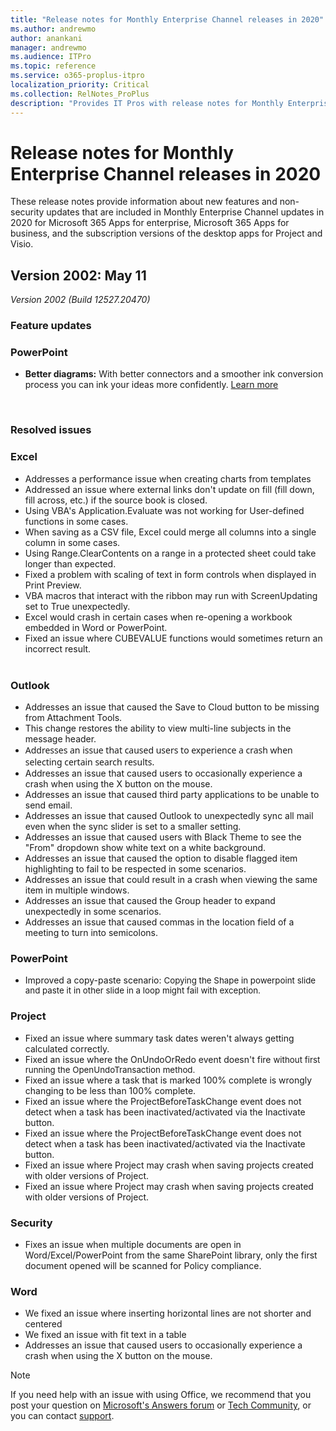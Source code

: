 ```yaml
---
title: "Release notes for Monthly Enterprise Channel releases in 2020"
ms.author: andrewmo
author: anankani
manager: andrewmo
ms.audience: ITPro
ms.topic: reference
ms.service: o365-proplus-itpro
localization_priority: Critical
ms.collection: RelNotes_ProPlus
description: "Provides IT Pros with release notes for Monthly Enterprise Channel releases for Microsoft 365 Apps in 2020"
---
```


# Release notes for Monthly Enterprise Channel releases in 2020

These release notes provide information about new features and non-security updates that are included in Monthly Enterprise Channel updates in 2020 for Microsoft 365 Apps for enterprise, Microsoft 365 Apps for business, and the subscription versions of the desktop apps for Project and Visio.


[//]: # (DO NOT REMOVE)




## Version 2002: May 11
*Version 2002 (Build 12527.20470)*

[//]: # (DO NOT REMOVE FEATUREDETAILS CONTENT START)

### Feature updates
### PowerPoint

- **Better diagrams:** With better connectors and a smoother ink conversion process you can ink your ideas more confidently. [Learn more](https://support.office.com/article/0740dec3-6291-4c1f-8baa-011d18449919)


[//]: # (DO NOT REMOVE FEATUREDETAILS CONTENT END)

<br/>

[//]: # (DO NOT REMOVE BUGDETAILS CONTENT START)

### Resolved issues
### Excel

- <div>Addresses a performance issue when creating charts from templates</div>


- <div>Addressed&nbsp;an&nbsp;issue&nbsp;where&nbsp;external&nbsp;links&nbsp;don't&nbsp;update&nbsp;on&nbsp;fill (fill down, fill across, etc.) if&nbsp;the&nbsp;source&nbsp;book&nbsp;is&nbsp;closed.<br></div>


- <div>Using VBA's Application.Evaluate was not working for User-defined functions in some cases.</div>


- <div>When saving as a CSV file, Excel could merge all columns into a single column in some cases.</div>


- <div>Using Range.ClearContents on a range in a protected sheet could take longer than expected.</div>


- <div>Fixed a problem with scaling of text in form controls when displayed in Print Preview.</div>


- <div>VBA macros that interact with the ribbon may run with ScreenUpdating set to True unexpectedly.</div>


- <div>Excel would crash in certain cases when re-opening a workbook embedded in Word or PowerPoint.</div>


- <div style="box-sizing:border-box;">Fixed an issue where CUBEVALUE functions would sometimes return an incorrect result.&nbsp;</div><div><span style="display:inline !important;"></span><br></div>


### Outlook

- <div>Addresses an issue that caused the Save to Cloud button to be missing from Attachment Tools.</div>


- <div><span style="display:inline !important;">This change restores the ability to view multi-line subjects in the message header.</span><br></div>


- <div><div style="box-sizing:border-box;font-family:&quot;Segoe UI&quot;, system-ui, &quot;Apple Color Emoji&quot;, &quot;Segoe UI Emoji&quot;, sans-serif;">Addresses an issue that caused users to experience a crash when selecting certain search results.</div></div>


- <div>Addresses an issue that caused users to occasionally experience a crash when using the X button on the mouse.&nbsp;</div>


- <div>Addresses an issue that caused third party applications to be unable to send email.</div>


- <div>Addresses an issue that caused Outlook to unexpectedly sync all mail even when the sync slider is set to a smaller setting.&nbsp;</div>


- <div>Addresses an issue that caused users with Black Theme to see the &quot;From&quot; dropdown show white text on a white background.</div>


- <div>Addresses an issue that caused the option to disable flagged item highlighting to fail to be respected in some scenarios.</div>


- <div>Addresses an issue that could result in a crash when viewing the same item in multiple windows.</div>


- <div>Addresses an issue that caused the Group header to expand unexpectedly in some scenarios.</div>


- <div>Addresses an issue that caused commas in the location field of a meeting to turn into semicolons.</div>


### PowerPoint

- <div>Improved a copy-paste scenario:&nbsp;<span style="font-size:13.3333px;display:inline !important;">Copying the Shape in powerpoint slide and paste it in other slide in a loop might fail with exception.&nbsp;</span></div>


### Project

- <div><span style="display:inline !important;">Fixed an issue where summary task dates weren't always getting calculated correctly.</span><br></div>


- <div><span style="display:inline !important;">Fixed an issue where the OnUndoOrRedo event doesn't fire&nbsp;</span><span style="box-sizing:border-box;font-size:13.3333px;display:inline !important;">without first running the OpenUndoTransaction method.</span><br></div>


- <div>Fixed an issue where a task that is marked 100% complete is wrongly changing to be less than 100% complete.</div>


- <div>Fixed an issue where the ProjectBeforeTaskChange event does not detect when a task has been inactivated/activated via the Inactivate button.</div>


- <div><span style="display:inline !important;">Fixed an issue where the ProjectBeforeTaskChange event does not detect when a task has been inactivated/activated via the Inactivate button.</span><br></div>


- <div><span style="display:inline !important;">Fixed an issue where Project may crash when saving projects created with older versions of Project.</span><br></div>


- <div><span style="display:inline !important;">Fixed an issue where Project may crash when saving projects created with older versions of Project.</span><br></div>


### Security

- <div>Fixes an issue when multiple documents are open in Word/Excel/PowerPoint from the same SharePoint library, only the first document opened will be scanned for Policy compliance.</div>


### Word

- <div>We fixed an issue where inserting horizontal lines are not shorter and centered</div>


- <div>We fixed an issue with fit text in a table</div>


- <div>Addresses an issue that caused users to occasionally experience a crash when using the X button on the mouse.&nbsp;</div>



[//]: # (DO NOT REMOVE BUGDETAILS CONTENT END)


[//]: # (DO NOT REMOVE END)

> [!NOTE]
> If you need help with an issue with using Office, we recommend that you post your question on [Microsoft's Answers forum](https://answers.microsoft.com/) or [Tech Community](https://techcommunity.microsoft.com/), or you can contact [support](https://support.microsoft.com/contactus).
